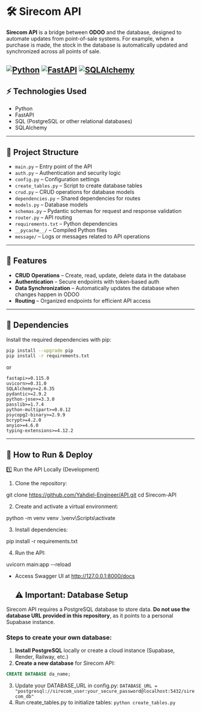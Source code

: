 # 🛠️ Sirecom API

**Sirecom API** is a bridge between **ODOO** and the database, designed to automate updates from point-of-sale systems. For example, when a purchase is made, the stock in the database is automatically updated and synchronized across all points of sale.

[![Python](https://img.shields.io/badge/Python-3.10-blue?style=for-the-badge&logo=python&logoColor=white)](https://www.python.org/)
[![FastAPI](https://img.shields.io/badge/FastAPI-Learning-blue?style=for-the-badge&logo=fastapi&logoColor=white)](https://fastapi.tiangolo.com/)
[![SQLAlchemy](https://img.shields.io/badge/SQLAlchemy-2.0-green?style=for-the-badge&logo=sqlalchemy&logoColor=white)](https://www.sqlalchemy.org/)
---

## ⚡ Technologies Used

- Python  
- FastAPI  
- SQL (PostgreSQL or other relational databases)  
- SQLAlchemy

---

## 📝 Project Structure

- `main.py` – Entry point of the API  
- `auth.py` – Authentication and security logic  
- `config.py` – Configuration settings  
- `create_tables.py` – Script to create database tables  
- `crud.py` – CRUD operations for database models  
- `dependencies.py` – Shared dependencies for routes  
- `models.py` – Database models  
- `schemas.py` – Pydantic schemas for request and response validation  
- `router.py` – API routing  
- `requirements.txt` – Python dependencies  
- `__pycache__/` – Compiled Python files  
- `message/` – Logs or messages related to API operations  

---

## 🚀 Features

- **CRUD Operations** – Create, read, update, delete data in the database  
- **Authentication** – Secure endpoints with token-based auth  
- **Data Synchronization** – Automatically updates the database when changes happen in ODOO  
- **Routing** – Organized endpoints for efficient API access  

---

## 🧩 Dependencies

Install the required dependencies with pip:

```bash
pip install --upgrade pip
pip install -r requirements.txt
```

or

```text
fastapi>=0.115.0
uvicorn>=0.31.0
SQLAlchemy>=2.0.35
pydantic>=2.9.2
python-jose>=3.3.0
passlib>=1.7.4
python-multipart>=0.0.12
psycopg2-binary>=2.9.9
bcrypt>=4.2.0
anyio>=4.6.0
typing-extensions>=4.12.2
```

---

## 🚀 How to Run & Deploy
1️⃣ Run the API Locally (Development)

1. Clone the repository:

git clone https://github.com/Yahdiel-Engineer/API.git
cd Sirecom-API

2. Create and activate a virtual environment:

python -m venv venv
.\venv\Scripts\activate

3. Install dependencies:

pip install -r requirements.txt

4. Run the API:

uvicorn main:app --reload
- Access Swagger UI at http://127.0.0.1:8000/docs

  ## ⚠️ Important: Database Setup

Sirecom API requires a PostgreSQL database to store data. **Do not use the database URL provided in this repository**, as it points to a personal Supabase instance.  

### Steps to create your own database:

1. **Install PostgreSQL** locally or create a cloud instance (Supabase, Render, Railway, etc.)  
2. **Create a new database** for Sirecom API:
```sql
CREATE DATABASE da_name;
```
3. Update your DATABASE_URL in config.py:
```DATABASE_URL = "postgresql://sirecom_user:your_secure_password@localhost:5432/sirecom_db"```
4. Run create_tables.py to initialize tables:
```python create_tables.py```
 



